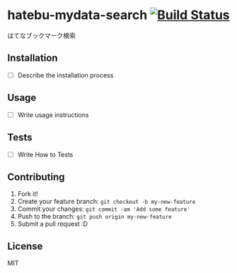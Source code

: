 # hatebu-mydata-search [![Build Status](https://travis-ci.org/azu/hatebu-mydata-search.svg?branch=master)](https://travis-ci.org/azu/hatebu-mydata-search)

はてなブックマーク検索

## Installation

- [ ] Describe the installation process

## Usage

- [ ] Write usage instructions

## Tests

- [ ] Write How to Tests

## Contributing

1. Fork it!
2. Create your feature branch: `git checkout -b my-new-feature`
3. Commit your changes: `git commit -am 'Add some feature'`
4. Push to the branch: `git push origin my-new-feature`
5. Submit a pull request :D

## License

MIT